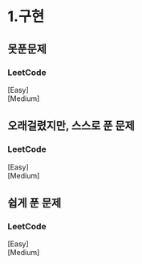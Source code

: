 # 1.구현

## 못푼문제
### LeetCode <br>
[Easy] 
<br>
[Medium] 


## 오래걸렸지만, 스스로 푼 문제
### LeetCode <br>
[Easy] 
<br>
[Medium] 

## 쉽게 푼 문제
### LeetCode <br>
[Easy] 
<br>
[Medium] 
